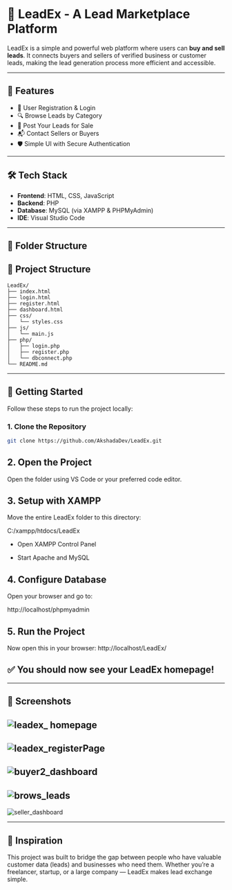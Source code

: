 # 💼 LeadEx - A Lead Marketplace Platform

LeadEx is a simple and powerful web platform where users can **buy and sell leads**. It connects buyers and sellers of verified business or customer leads, making the lead generation process more efficient and accessible.

---

## 🌟 Features

- 🧾 User Registration & Login  
- 🔍 Browse Leads by Category  
- 💼 Post Your Leads for Sale  
- 📬 Contact Sellers or Buyers  
- 🛡️ Simple UI with Secure Authentication  

---

## 🛠 Tech Stack

- **Frontend**: HTML, CSS, JavaScript  
- **Backend**: PHP  
- **Database**: MySQL (via XAMPP & PHPMyAdmin)  
- **IDE**: Visual Studio Code  

---

## 📁 Folder Structure

## 📁 Project Structure

```
LeadEx/
├── index.html
├── login.html
├── register.html
├── dashboard.html
├── css/
│   └── styles.css
├── js/
│   └── main.js
├── php/
│   ├── login.php
│   ├── register.php
│   └── dbconnect.php
└── README.md
```


---

## 🚀 Getting Started

Follow these steps to run the project locally:

### 1. Clone the Repository
```bash
git clone https://github.com/AkshadaDev/LeadEx.git
```

## 2. Open the Project
  Open the folder using VS Code or your preferred code editor.


## 3. Setup with XAMPP
Move the entire LeadEx folder to this directory:

C:/xampp/htdocs/LeadEx

- Open XAMPP Control Panel

- Start Apache and MySQL



## 4. Configure Database
Open your browser and go to:

http://localhost/phpmyadmin

## 5. Run the Project
Now open this in your browser: http://localhost/LeadEx/

## ✅ You should now see your LeadEx homepage!

---
## 📸 Screenshots

![leadex_ homepage](https://github.com/user-attachments/assets/703b6c29-aaec-4b05-8ecf-388a095a5029)
---

![leadex_registerPage](https://github.com/user-attachments/assets/f6873662-baab-4d08-89d7-e985ebe0dcd8)
---

![buyer2_dashboard](https://github.com/user-attachments/assets/1e322462-c2f8-4cf5-a852-8a8d8a16197f)
---

![brows_leads](https://github.com/user-attachments/assets/06fd03c4-e322-4bc0-b106-554e01493b05)
---

![seller_dashboard](https://github.com/user-attachments/assets/17b0ba37-6f2e-41a2-82f3-ccf094f907c0)


---

## 🧠 Inspiration
This project was built to bridge the gap between people who have valuable customer data (leads) and businesses who need them. Whether you’re a freelancer, startup, or a large company — LeadEx makes lead exchange simple.
